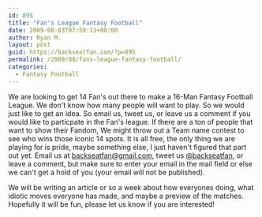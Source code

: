 ```yaml
---
id: 895
title: "Fan's League Fantasy Football"
date: 2009-08-03T07:59:11+00:00
author: Ryan M.
layout: post
guid: https://backseatfan.com/?p=895
permalink: /2009/08/fans-league-fantasy-football/
categories:
  - Fantasy Football
---
```


<div class="entry">
  <p>
    We are looking to get 14 Fan's out there to make a 16-Man Fantasy Football League. We don't know how many people will want to play. So we would just like to get an idea. So email us, tweet us, or leave us a comment if you would like to particpate in the Fan's league. If there are a ton of people that want to show their Fandom, We might throw out a Team name contest to see who wins those iconic 14 spots. It is all free, the only thing we are playing for is pride, maybe something else, I just haven't figured that part out yet. Email us at <a href="mailto: backseatfan@gmail.com">backseatfan@gmail.com</a>, tweet us <a href="https://twitter.com/backseatfan">@backseatfan</a>, or leave a comment, but make sure to enter your email in the mail field or else we can't get a hold of you (your email will not be published).
  </p>

  <p>
    We will be writing an article or so a week about how everyones doing, what idiotic moves everyone has made, and maybe a preview of the matches. Hopefully it will be fun, please let us know if you are interested!
  </p>
</div>
